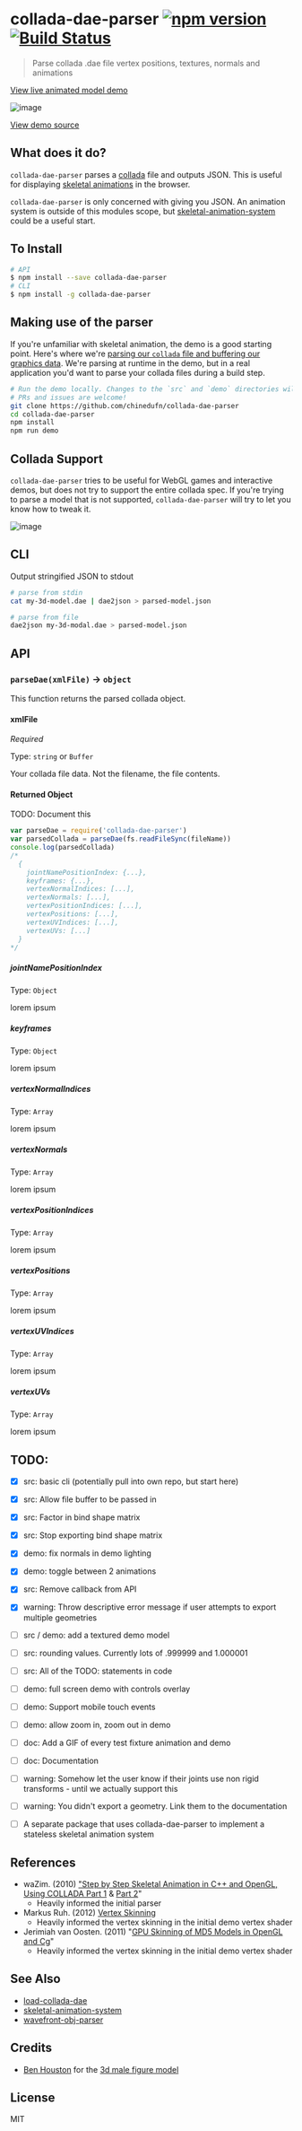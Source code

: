 collada-dae-parser [![npm version](https://badge.fury.io/js/collada-dae-parser.svg)](http://badge.fury.io/js/collada-dae-parser) [![Build Status](https://travis-ci.org/chinedufn/collada-dae-parser.svg?branch=master)](https://travis-ci.org/chinedufn/collada-dae-parser)
===============

> Parse collada .dae file vertex positions, textures, normals and animations

[View live animated model demo](http://chinedufn.github.io/collada-dae-parser/)

![image](http://i.giphy.com/l46Ch6CIolihxVKWk.gif)

[View demo source](/demo)

## What does it do?

`collada-dae-parser` parses a [collada](https://www.khronos.org/collada/) file and outputs JSON. This is useful for displaying [skeletal animations](https://en.wikipedia.org/wiki/Skeletal_animation) in the browser.

`collada-dae-parser` is only concerned with giving you JSON. An animation system is outside of this modules scope, but [skeletal-animation-system](https://github.com/chinedufn/skeletal-animation-system) could be a useful start.

## To Install

```sh
# API
$ npm install --save collada-dae-parser
# CLI
$ npm install -g collada-dae-parser
```

## Making use of the parser

If you're unfamiliar with skeletal animation, the demo is a good starting point. Here's where we're [parsing our `collada` file and buffering our graphics data](https://github.com/chinedufn/collada-dae-parser/blob/master/demo/animated-model/3d-model/load-model.js). We're parsing at runtime in the demo, but in a real application you'd want to parse your collada files during a build step.

```sh
# Run the demo locally. Changes to the `src` and `demo` directories will live reload in your browser
# PRs and issues are welcome!
git clone https://github.com/chinedufn/collada-dae-parser
cd collada-dae-parser
npm install
npm run demo
```

## Collada Support

`collada-dae-parser` tries to be useful for WebGL games and interactive demos, but does not try to support the entire collada spec. If you're trying to parse a model
that is not supported, `collada-dae-parser` will try to let you know how to tweak it.

![image](https://cloud.githubusercontent.com/assets/2099811/19274522/621af72a-8f9e-11e6-969f-6f51b2f45a4c.png)

## CLI

Output stringified JSON to stdout

```sh
# parse from stdin
cat my-3d-model.dae | dae2json > parsed-model.json

# parse from file
dae2json my-3d-modal.dae > parsed-model.json
```

## API

### `parseDae(xmlFile)` -> `object`

This function returns the parsed collada object.

#### xmlFile

*Required*

Type: `string` or `Buffer`

Your collada file data. Not the filename, the file contents.

#### Returned Object

TODO: Document this

```js
var parseDae = require('collada-dae-parser')
var parsedCollada = parseDae(fs.readFileSync(fileName))
console.log(parsedCollada)
/*
  {
    jointNamePositionIndex: {...},
    keyframes: {...},
    vertexNormalIndices: [...],
    vertexNormals: [...],
    vertexPositionIndices: [...],
    vertexPositions: [...],
    vertexUVIndices: [...],
    vertexUVs: [...]
  }
*/
```

##### jointNamePositionIndex

Type: `Object`

lorem ipsum

##### keyframes

Type: `Object`

lorem ipsum

##### vertexNormalIndices

Type: `Array`

lorem ipsum

##### vertexNormals

Type: `Array`

lorem ipsum

##### vertexPositionIndices

Type: `Array`

lorem ipsum

##### vertexPositions

Type: `Array`

lorem ipsum

##### vertexUVIndices

Type: `Array`

lorem ipsum

##### vertexUVs

Type: `Array`

lorem ipsum

## TODO:

- [x] src: basic cli (potentially pull into own repo, but start here)
- [x] src: Allow file buffer to be passed in
- [x] src: Factor in bind shape matrix
- [x] src: Stop exporting bind shape matrix
- [x] demo: fix normals in demo lighting
- [x] demo: toggle between 2 animations
- [x] src: Remove callback from API
- [x] warning: Throw descriptive error message if user attempts to export multiple geometries
- [ ] src / demo: add a textured demo model
- [ ] src: rounding values. Currently lots of .999999 and 1.000001
- [ ] src: All of the TODO: statements in code
- [ ] demo: full screen demo with controls overlay
- [ ] demo: Support mobile touch events
- [ ] demo: allow zoom in, zoom out in demo
- [ ] doc: Add a GIF of every test fixture animation and demo
- [ ] doc: Documentation
- [ ] warning: Somehow let the user know if their joints use non rigid transforms - until we actually support this
- [ ] warning: You didn't export a geometry. Link them to the documentation

- [ ] A separate package that uses collada-dae-parser to implement a stateless skeletal animation system

## References

- waZim. (2010) ["Step by Step Skeletal Animation in C++ and OpenGL, Using COLLADA Part 1](http://www.wazim.com/Collada_Tutorial_1.htm) & [Part 2](http://www.wazim.com/Collada_Tutorial_2.htm)"
    - Heavily informed the initial parser
- Markus Ruh. (2012) [Vertex Skinning](http://ruh.li/AnimationVertexSkinning.html)
    - Heavily informed the vertex skinning in the initial demo vertex shader
- Jerimiah van Oosten. (2011) "[GPU Skinning of MD5 Models in OpenGL and Cg](http://www.3dgep.com/gpu-skinning-of-md5-models-in-opengl-and-cg/)"
    - Heavily informed the vertex skinning in the initial demo vertex shader

## See Also

- [load-collada-dae](https://github.com/chinedufn/load-collada-dae)
- [skeletal-animation-system](https://github.com/chinedufn/skeletal-animation-system)
- [wavefront-obj-parser](https://github.com/chinedufn/wavefront-obj-parser)

## Credits

- [Ben Houston](https://clara.io/user/bhouston) for the [3d male figure model](https://clara.io/view/d49ee603-8e6c-4720-bd20-9e3d7b13978a/webgl)

## License

MIT

